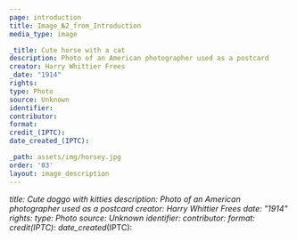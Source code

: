 ```yaml
---
page: introduction
title: Image_№2_from_Introduction
media_type: image

_title: Cute horse with a cat
description: Photo of an American photographer used as a postcard
creator: Harry Whittier Frees
_date: "1914"
rights: 
type: Photo
source: Unknown
identifier:
contributor:
format:
credit_(IPTC):
date_created_(IPTC):

_path: assets/img/horsey.jpg
order: '03'
layout: image_description
---
```


_title: Cute doggo with kitties
description: Photo of an American photographer used as a postcard
creator: Harry Whittier Frees
_date: "1914"
rights: 
type: Photo
source: Unknown
identifier:
contributor:
format:
credit_(IPTC):
date_created_(IPTC):
